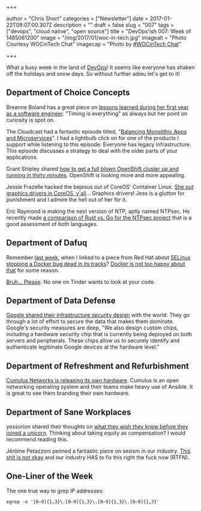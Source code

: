+++

author = "Chris Short"
categories = ["Newsletter"]
date = 2017-01-22T09:07:00.307Z
description = ""
draft = false
slug = "007"
tags = ["devops", "cloud native", "open source"]
title = "DevOps'ish 007: Week of 1485061200"
image = "/img/2017/01/woc-in-tech.jpg"
imagealt = "Photo Courtesy WOCinTech Chat"
imagecap = "Photo by [#WOCinTech Chat](http://www.wocintechchat.com/)"

+++

What a busy week in the land of [DevOps](https://devopsish.com/)! It seems like everyone has shaken off the holidays and snow days. So without further adieu let's get to it!

## Department of Choice Concepts

Breanne Boland has a great piece on [lessons learned during her first year as a software engineer](http://breanneboland.com/blog/2017/01/11/11-lessons-first-year-software-engineering/). "Timing is everything" as always but her point on curiosity is spot on.

The Cloudcast had a fantastic episode titled, "[Balancing Monolithic Apps and Microservices](http://www.thecloudcast.net/2017/01/the-cloudcast-286-balancing-monolithic.html)". I had a lightbulb click on for one of the products I support while listening to this episode. Everyone has legacy infrastructure. This episode discusses a strategy to deal with the older parts of your applications.

Grant Shipley shared [how to get a full blown OpenShift cluster up and running in thirty minutes](https://blog.openshift.com/openshift-developers-set-full-cluster-30-minutes/). OpenShift is looking more and more appealing.

Jessie Frazelle hacked the bejesus out of CoreOS' Container Linux. [She put graphics drivers in CoreOS, y'all](https://blog.jessfraz.com/post/ultimate-linux-on-the-desktop/)... Graphics drivers! Jess is a glutton for punishment and I admire the hell out of her for it.

Eric Raymond is making the next version of NTP, aptly named NTPsec. He recently made [a comparison of Rust vs. Go for the NTPsec project](https://blog.ntpsec.org/2017/01/18/rust-vs-go.html) that is a good assessment of both languages.

## Department of Dafuq

Remember [last week](https://devopsish.com/006-week-of-1484456400-ceb344fd9ab0), when I linked to a piece from Red Hat about [SELinux stopping a Docker bug dead in its tracks](http://rhelblog.redhat.com/2017/01/13/selinux-mitigates-container-vulnerability/)? [Docker is not too happy about that](http://thenewstack.io/docker-calls-out-red-hat/) for some reason.

[Bruh... Please](https://psiloveyou.xyz/help-me-im-on-tinder-i-don-t-want-to-see-your-code-711de4986ab8#.plk8m2y9b). No one on Tinder wants to look at your code.

## Department of Data Defense

[Google shared their infrastructure security design](https://cloud.google.com/security/security-design/) with the world. They go through a lot of effort to secure the data that makes them dominate. Google's security measures are deep, "We also design custom chips, including a hardware security chip that is currently being deployed on both servers and peripherals. These chips allow us to securely identify and authenticate legitimate Google devices at the hardware level."

## Department of Refreshment and Refurbishment

[Cumulus Networks is releasing its own hardware](http://www.theregister.co.uk/2017/01/19/cumulus_networks_writes_its_name_on_a_white_box/). Cumulus is an open networking operating system and their teams make heavy use of Ansible. It is great to see them branding their own hardware.

## Department of Sane Workplaces

yossorion shared their thoughts on [what they wish they knew before they joined a unicorn](https://gist.github.com/yossorion/4965df74fd6da6cdc280ec57e83a202d). Thinking about taking equity as compensation? I would recommend reading this.

Jérôme Petazzoni penned a fantastic piece on sexism in our industry. [This shit is not okay](http://jpetazzo.github.io/2017/01/15/yes-all-men/) and our industry HAS to fix this right the fuck now (RTFN).

## One-Liner of the Week

The one true way to grep IP addresses:

    egrep -o '[0–9]{1,3}\.[0–9]{1,3}\.[0–9]{1,3}\.[0–9]{1,3}'